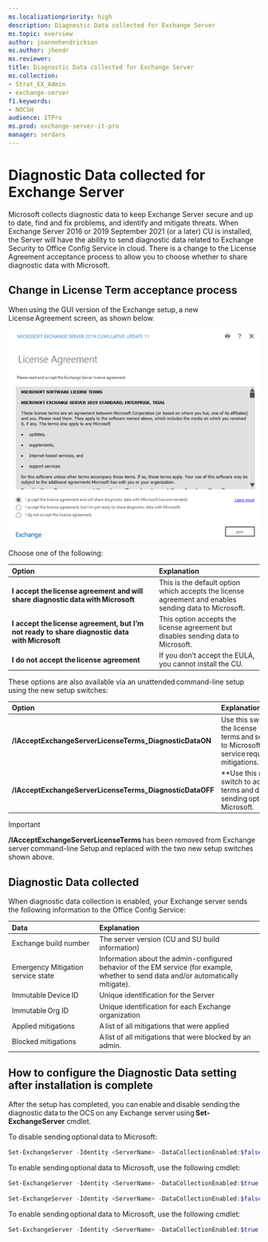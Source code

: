 ```yaml
---
ms.localizationpriority: high
description: Diagnostic Data collected for Exchange Server
ms.topic: overview
author: joannehendrickson
ms.author: jhendr
ms.reviewer: 
title: Diagnostic Data collected for Exchange Server
ms.collection:
- Strat_EX_Admin
- exchange-server
f1.keywords:
- NOCSH
audience: ITPro
ms.prod: exchange-server-it-pro
manager: serdars
---
```

# Diagnostic Data collected for Exchange Server

Microsoft collects diagnostic data to keep Exchange Server secure and up to date, find and fix problems, and identify and mitigate threats. When Exchange Server 2016 or 2019 September 2021 (or a later) CU is installed, the Server will have the ability to send diagnostic data related to Exchange Security to Office Config Service in cloud. There is a change to the License Agreement acceptance process to allow you to choose whether to share diagnostic data with Microsoft.  

## Change in License Term acceptance process 

When using the GUI version of the Exchange setup, a new License Agreement screen, as shown below. 

![New Exchange server license agreement](../../media/exchange-license-acceptance-new.png)


Choose one of the following:  

|Option|Explanation|
|:-----|:-----|
|**I accept the license agreement and will share diagnostic data with Microsoft**|This is the default option which accepts the license agreement and enables sending data to Microsoft.|  
|**I accept the license agreement, but I’m not ready to share diagnostic data with Microsoft**| This option accepts the license agreement but disables sending data to Microsoft.| 
|**I do not accept the license agreement**|If you don’t accept the EULA, you cannot install the CU.|


These options are also available via an unattended command-line setup using the new setup switches:  

|Option|Explanation|
|:-----|:-----|
|**/IAcceptExchangeServerLicenseTerms_DiagnosticDataON**|Use this switch to accept the license terms and send optional data to Microsoft when the EM service requests mitigations.|  
|**/IAcceptExchangeServerLicenseTerms_DiagnosticDataOFF**|**Use this new Setup switch to accept the license terms and disable sending optional data to Microsoft.|  

 

>[!Important]
>**/IAcceptExchangeServerLicenseTerms** has been removed from Exchange server command-line Setup and replaced with the two new setup switches shown above.  

 

## Diagnostic Data collected 

When diagnostic data collection is enabled, your Exchange server sends the following information to the Office Config Service: 

|Data|Explanation|
|:-----|:-----|
|Exchange build number|The server version (CU and SU build information)|  
|Emergency Mitigation service state|Information about the admin-configured behavior of the EM service (for example, whether to send data and/or automatically mitigate). | 
|Immutable Device ID|Unique identification for the Server |
|Immutable Org ID|Unique identification for each Exchange organization|
|Applied mitigations|A list of all mitigations that were applied| 
|Blocked mitigations|A list of all mitigations that were blocked by an admin.|  

 
## How to configure the Diagnostic Data setting after installation is complete 

After the setup has completed, you can enable and disable sending the diagnostic data to the OCS on any Exchange server using **Set-ExchangeServer** cmdlet. 


To disable sending optional data to Microsoft: 

```Powershell
Set-ExchangeServer -Identity <ServerName> -DataCollectionEnabled:$false  
```
 

To enable sending optional data to Microsoft, use the following cmdlet: 

```Powershell
Set-ExchangeServer -Identity <ServerName> -DataCollectionEnabled:$true  
```
 
```Powershell
Set-ExchangeServer -Identity <ServerName> -DataCollectionEnabled:$false  
```
 

To enable sending optional data to Microsoft, use the following cmdlet:  

```Powershell
Set-ExchangeServer -Identity <ServerName> -DataCollectionEnabled:$true  
```